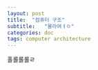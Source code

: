```yaml
---
layout: post
title:  "컴퓨터 구조"
subtitle:   "몰라여ㅕㅇ"
categories: doc
tags: computer architecture
---
```




홀롤롤롤ㄹ

